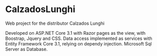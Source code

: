 # CalzadosLunghi
Web project for the distributor Calzados Lunghi

Developed on ASP.NET Core 3.1 with Razor pages as the view, with Boostrap, Jquery and CSS.
Data access implemented as services with Entity Framework Core 3.1, relying on dependy injection. Microsoft Sql Server as Database.
